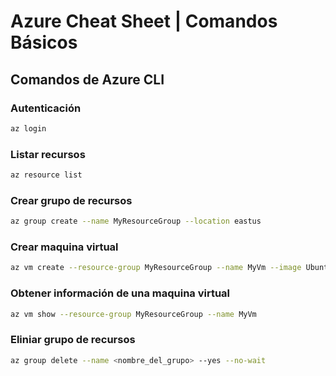 # Azure Cheat Sheet | Comandos Básicos

## Comandos de Azure CLI

### Autenticación
```bash
az login
```
### Listar recursos
```bash
az resource list
```
### Crear grupo de recursos
```bash
az group create --name MyResourceGroup --location eastus
```
### Crear maquina virtual
```bash
az vm create --resource-group MyResourceGroup --name MyVm --image UbuntuLTS
```
### Obtener información de una maquina virtual
```bash
az vm show --resource-group MyResourceGroup --name MyVm
```
### Eliniar grupo de recursos
```bash
az group delete --name <nombre_del_grupo> --yes --no-wait
```